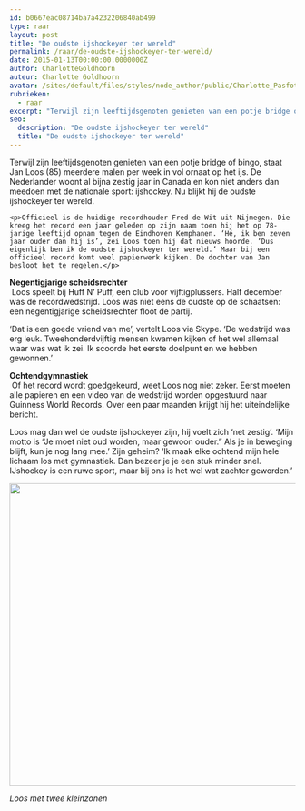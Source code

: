 ```yaml
---
id: b0667eac08714ba7a4232206840ab499
type: raar
layout: post
title: "De oudste ijshockeyer ter wereld"
permalink: /raar/de-oudste-ijshockeyer-ter-wereld/
date: 2015-01-13T00:00:00.0000000Z
author: CharlotteGoldhoorn
auteur: Charlotte Goldhoorn
avatar: /sites/default/files/styles/node_author/public/Charlotte_PasfotoDSC01555%20EXTRA.jpg?itok=Uh1_j08g
rubrieken:
  - raar
excerpt: "Terwijl zijn leeftijdsgenoten genieten van een potje bridge of bingo, staat Jan Loos (85) meerdere malen per week in vol ornaat op het ijs. De Nederlander woont al bijna zestig jaar in Canada en kon niet anders dan meedoen met de nationale sport: ijshockey. Nu blijkt hij de oudste ijshockeyer ter wereld.  "
seo:
  description: "De oudste ijshockeyer ter wereld"
  title: "De oudste ijshockeyer ter wereld"
---
```

Terwijl zijn leeftijdsgenoten genieten van een potje bridge of bingo, staat Jan Loos (85) meerdere malen per week in vol ornaat op het ijs. De Nederlander woont al bijna zestig jaar in Canada en kon niet anders dan meedoen met de nationale sport: ijshockey. Nu blijkt hij de oudste ijshockeyer ter wereld.  

    <p>Officieel is de huidige recordhouder Fred de Wit uit Nijmegen. Die kreeg het record een jaar geleden op zijn naam toen hij het op 78-jarige leeftijd opnam tegen de Eindhoven Kemphanen. ‘Hé, ik ben zeven jaar ouder dan hij is’, zei Loos toen hij dat nieuws hoorde. ‘Dus eigenlijk ben ik de oudste ijshockeyer ter wereld.’ Maar bij een officieel record komt veel papierwerk kijken. De dochter van Jan besloot het te regelen.</p>
<p><strong>Negentigjarige scheidsrechter</strong><br> Loos speelt bij Huff N’ Puff, een club voor vijftigplussers. Half december was de recordwedstrijd. Loos was niet eens de oudste op de schaatsen: een negentigjarige scheidsrechter floot de partij.</p>
<p>‘Dat is een goede vriend van me’, vertelt Loos via Skype. ‘De wedstrijd was erg leuk. Tweehonderdvijftig mensen kwamen kijken of het wel allemaal waar was wat ik zei. Ik scoorde het eerste doelpunt en we hebben gewonnen.’</p>
<p><strong>Ochtendgymnastiek</strong><br> Of het record wordt goedgekeurd, weet Loos nog niet zeker. Eerst moeten alle papieren en een video van de wedstrijd worden opgestuurd naar Guinness World Records. Over een paar maanden krijgt hij het uiteindelijke bericht.</p>
<p>Loos mag dan wel de oudste ijshockeyer zijn, hij voelt zich ‘net zestig’. ‘Mijn motto is “Je moet niet oud worden, maar gewoon ouder.” Als je in beweging blijft, kun je nog lang mee.’ Zijn geheim? ‘Ik maak elke ochtend mijn hele lichaam los met gymnastiek. Dan bezeer je je een stuk minder snel. IJshockey is een ruwe sport, maar bij ons is het wel wat zachter geworden.’</p>
<p><div class="media media-element-container media-default"><div id="file-1228" class="file file-image file-image-png">

        
  
  <div class="content">
    <img height="531" width="560" class="media-element file-default" src="/sites/default/files/58.png" alt="">  </div>

  
</div>
</div>
<p><em>Loos met twee kleinzonen</em></p>
<p> </p>  
